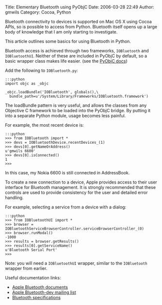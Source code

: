 Title: Elementary Bluetooth using PyObjC
Date: 2006-03-28 22:49
Author: gmwils
Category: Cocoa, Python

Bluetooth connectivity to devices is supported on Mac OS X using Cocoa
APIs, so is possible to access from Python. Bluetooth itself opens up a
large body of knowledge that I am only starting to investigate.

This article outlines some basics for using Bluetooth in Python.

Bluetooth access is achieved through two frameworks, `IOBluetooth` and
`IOBluetoothUI`. Neither of these are included in PyObjC by default, so
a basic wrapper class makes life easier. (see the [PyObjC docs][])

Add the following to `IOBluetooth.py`:

    :::python
    import objc as _objc

    _objc.loadBundle('IOBluetooth', globals(),\
      bundle_path=u'/System/Library/Frameworks/IOBluetooth.framework')

The loadBundle pattern is very useful, and allows the classes from any
Objective C framework to be loaded into the PyObjC bridge. By putting it
into a separate Python module, usage becomes less painful.

For example, the most recent device is:

    :::python
    >>> from IOBluetooth import *
    >>> devs = IOBluetoothDevice.recentDevices_(1)
    >>> devs[0].getNameOrAddress()
    u'gmwils 6600'
    >>> devs[0].isConnected()
    1
    >>>

In this case, my Nokia 6600 is still connected in AddressBook.

To create a new connection to a device, Apple provides access to their
user interface for Bluetooth management. It is strongly recommended that
these controls are used to provide consistency for the user and detailed
error handling.

For example, selecting a service from a device with a dialog:

    :::python
    >>> from IOBluetoothUI import *
    >>> browser = IOBluetoothServiceBrowserController.serviceBrowserController_(0)
    >>> browser.runModal()
    -1000
    >>> results = browser.getResults()
    >>> results[0].getServiceName()
    u'Bluetooth Serial Port'
    >>>

Note: you will need a `IOBluetoothUI` wrapper, similar to the
`IOBluetooth` wrapper from earlier.

Useful documentation links:

-   [Apple Bluetooth documents][]
-   [Apple Bluetooth-dev mailing list][]
-   [Bluetooth specifications][]

  [PyObjC docs]: http://pyobjc.sourceforge.net/doc/wrapping.php
  [Apple Bluetooth documents]: http://developer.apple.com/documentation/DeviceDrivers/Bluetooth-date.html#//apple_ref/doc/uid/TP30000423-TP30000490
  [Apple Bluetooth-dev mailing list]: http://lists.apple.com/archives/Bluetooth-dev/
  [Bluetooth specifications]: https://www.bluetooth.org/spec/
